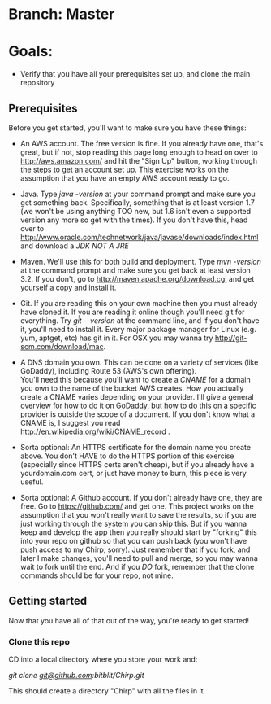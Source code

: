 # Branch: Master
# Goals: 
* Verify that you have all your prerequisites set up, and clone the main repository

## Prerequisites

Before you get started, you'll want to make sure you have these things:

* An AWS account.  The free version is fine.  If you already have one, that's great, but if not, stop reading this page
long enough to head on over to http://aws.amazon.com/ and hit the "Sign Up" button, working through the steps to get an 
account set up.  This exercise works on the assumption that you have an empty AWS account ready to go.

* Java.  Type *java -version* at your command prompt and make sure you get something back.  Specifically, something that
is at least version 1.7 (we won't be using anything TOO new, but 1.6 isn't even a supported version any more so get with
the times).  If you don't have this, head over to http://www.oracle.com/technetwork/java/javase/downloads/index.html 
and download a *JDK NOT A JRE*

* Maven.  We'll use this for both build and deployment.  Type *mvn -version* at the command prompt and make sure you
get back at least version 3.2.  If you don't, go to http://maven.apache.org/download.cgi and get yourself a copy and 
install it.

* Git.  If you are reading this on your own machine then you must already have cloned it.  If you are reading it online
though you'll need git for everything.  Try *git --version* at the command line, and if you don't have it, you'll need
to install it.  Every major package manager for Linux (e.g. yum, aptget, etc) has git in it.  For OSX you may wanna try
http://git-scm.com/download/mac.

* A DNS domain you own.  This can be done on a variety of services (like GoDaddy), including Route 53 (AWS's own offering).  
You'll need this because you'll want to create a *CNAME* for a domain you own to the name of the bucket AWS creates.  How you
actually create a CNAME varies depending on your provider.  I'll give a general overview for how to do it on GoDaddy, but
 how to do this on a specific provider is outside the scope of a document.  If you don't know what a CNAME is, I suggest you
 read http://en.wikipedia.org/wiki/CNAME_record .
 
* Sorta optional: An HTTPS certificate for the domain name you create above.  You don't HAVE to do the HTTPS portion of
this exercise (especially since HTTPS certs aren't cheap), but if you already have a yourdomain.com cert, or just have
 money to burn, this piece is very useful.


* Sorta optional: A Github account.  If you don't already have one, they are free.  Go to https://github.com/ and get one.
This project works on the assumption that you won't really want to save the results, so if you are just working through
the system you can skip this.  But if you wanna keep and develop the app then you really should start by "forking" this
into your repo on github so that you can push back (you won't have push access to my Chirp, sorry).  Just remember that 
if you fork, and later I make changes, you'll need to pull and merge, so you may wanna wait to fork until the end.  And
if you *DO* fork, remember that the clone commands should be for your repo, not mine.


## Getting started

Now that you have all of that out of the way, you're ready to get started!  

### Clone this repo
CD into a local directory where you store your work and:

*git clone git@github.com:bitblit/Chirp.git*

This should create a directory "Chirp" with all the files in it.